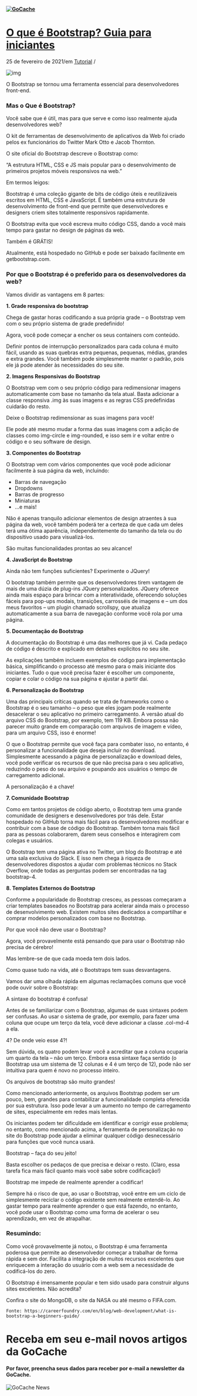 **[![GoCache](https://www.gocache.com.br/wp-content/uploads/2021/11/gocache-nova-preta.png)](https://www.gocache.com.br/)**

# [O que é Bootstrap? Guia para iniciantes](https://www.gocache.com.br/tutorial/o-que-e-bootstrap-guia-para-iniciantes/)

25 de fevereiro de 2021/em [Tutorial](https://www.gocache.com.br/categoria/tutorial/) /

![img](https://www.gocache.com.br/wp-content/uploads/2021/02/bootstrap-o-que-e.png)

O Bootstrap se tornou uma ferramenta essencial para desenvolvedores front-end.

### Mas o Que é Bootstrap?

Você sabe que é útil, mas para que serve e como isso realmente ajuda desenvolvedores web?

O kit de ferramentas de desenvolvimento de aplicativos da Web foi criado pelos ex funcionários do Twitter Mark Otto e Jacob Thornton.

O site oficial do Bootstrap descreve o Bootstrap como:

“A estrutura HTML, CSS e JS mais popular para o desenvolvimento de primeiros projetos móveis responsivos na web.”

Em termos leigos:

Bootstrap é uma coleção gigante de bits de código úteis e reutilizáveis escritos em HTML, CSS e JavaScript. É também uma estrutura de desenvolvimento de front-end que permite que desenvolvedores e designers criem sites totalmente responsivos rapidamente.

O Bootstrap evita que você escreva muito código CSS, dando a você mais tempo para gastar no design de páginas da web.

Também é GRÁTIS!

Atualmente, está hospedado no GitHub e pode ser baixado facilmente em getbootstrap.com.

### Por que o Bootstrap é o preferido para os desenvolvedores da web?

Vamos dividir as vantagens em 8 partes:

**1. Grade responsiva do bootstrap**

Chega de gastar horas codificando a sua própria grade – o Bootstrap vem com o seu próprio sistema de grade predefinido!

Agora, você pode começar a encher os seus containers com conteúdo.

Definir pontos de interrupção personalizados para cada coluna é muito fácil, usando as suas quebras extra pequenas, pequenas, médias, grandes e extra grandes. Você também pode simplesmente manter o padrão, pois ele já pode atender às necessidades do seu site.

**2. Imagens Responsivas do Bootstrap**

O Bootstrap vem com o seu próprio código para redimensionar imagens automaticamente com base no tamanho da tela atual. Basta adicionar a classe responsiva .img às suas imagens e as regras CSS predefinidas cuidarão do resto.

Deixe o Bootstrap redimensionar as suas imagens para você!

Ele pode até mesmo mudar a forma das suas imagens com a adição de classes como img-circle e img-rounded, e isso sem ir e voltar entre o código e o seu software de design.

**3. Componentes do Bootstrap**

O Bootstrap vem com vários componentes que você pode adicionar facilmente à sua página da web, incluindo:

- Barras de navegação
- Dropdowns
- Barras de progresso
- Miniaturas
- …e mais!

Não é apenas tranquilo adicionar elementos de design atraentes à sua página da web, você também poderá ter a certeza de que cada um deles terá uma ótima aparência, independentemente do tamanho da tela ou do dispositivo usado para visualizá-los.

São muitas funcionalidades prontas ao seu alcance!

**4. JavaScript do Bootstrap**

Ainda não tem funções suficientes? Experimente o JQuery!

O bootstrap também permite que os desenvolvedores tirem vantagem de mais de uma dúzia de plug-ins JQuery personalizados. JQuery oferece ainda mais espaço para brincar com a interatividade, oferecendo soluções fáceis para pop-ups modais, transições, carrosséis de imagens e – um dos meus favoritos – um plugin chamado scrollspy, que atualiza automaticamente a sua barra de navegação conforme você rola por uma página.

**5. Documentação do Bootstrap**

A documentação do Bootstrap é uma das melhores que já vi. Cada pedaço de código é descrito e explicado em detalhes explícitos no seu site.

As explicações também incluem exemplos de código para implementação básica, simplificando o processo até mesmo para o mais iniciante dos iniciantes. Tudo o que você precisa fazer é escolher um componente, copiar e colar o código na sua página e ajustar a partir daí.

**6. Personalização do Bootstrap**

Uma das principais críticas quando se trata de frameworks como o Bootstrap é o seu tamanho – o peso que eles jogam pode realmente desacelerar o seu aplicativo no primeiro carregamento. A versão atual do arquivo CSS do Bootstrap, por exemplo, tem 119 KB. Embora possa não parecer muito grande em comparação com arquivos de imagem e vídeo, para um arquivo CSS, isso é enorme!

O que o Bootstrap permite que você faça para combater isso, no entanto, é personalizar a funcionalidade que deseja incluir no download. Simplesmente acessando a página de personalização e download deles, você pode verificar os recursos de que não precisa para o seu aplicativo, reduzindo o peso do seu arquivo e poupando aos usuários o tempo de carregamento adicional.

A personalização é a chave!

**7. Comunidade Bootstrap**

Como em tantos projetos de código aberto, o Bootstrap tem uma grande comunidade de designers e desenvolvedores por trás dele. Estar hospedado no GitHub torna mais fácil para os desenvolvedores modificar e contribuir com a base de código do Bootstrap. Também torna mais fácil para as pessoas colaborarem, darem seus conselhos e interagirem com colegas e usuários.

O Bootstrap tem uma página ativa no Twitter, um blog do Bootstrap e até uma sala exclusiva do Slack. E isso nem chega à riqueza de desenvolvedores dispostos a ajudar com problemas técnicos no Stack Overflow, onde todas as perguntas podem ser encontradas na tag bootstrap-4.

**8. Templates Externos do Bootstrap**

Conforme a popularidade do Bootstrap cresceu, as pessoas começaram a criar templates baseados no Bootstrap para acelerar ainda mais o processo de desenvolvimento web. Existem muitos sites dedicados a compartilhar e comprar modelos personalizados com base no Bootstrap.

Por que você não deve usar o Bootstrap?

Agora, você provavelmente está pensando que para usar o Bootstrap não precisa de cérebro!

Mas lembre-se de que cada moeda tem dois lados.

Como quase tudo na vida, até o Bootstraps tem suas desvantagens.

Vamos dar uma olhada rápida em algumas reclamações comuns que você pode ouvir sobre o Bootstrap:

A sintaxe do bootstrap é confusa!

Antes de se familiarizar com o Bootstrap, algumas de suas sintaxes podem ser confusas. Ao usar o sistema de grade, por exemplo, para fazer uma coluna que ocupe um terço da tela, você deve adicionar a classe .col-md-4 a ela.

4? De onde veio esse 4?!

Sem dúvida, os quatro podem levar você a acreditar que a coluna ocuparia um quarto da tela – não um terço. Embora essa sintaxe faça sentido (o Bootstrap usa um sistema de 12 colunas e 4 é um terço de 12), pode não ser intuitiva para quem é novo no processo inteiro.

Os arquivos de bootstrap são muito grandes!

Como mencionado anteriormente, os arquivos Bootstrap podem ser um pouco, bem, grandes para contabilizar a funcionalidade completa oferecida por sua estrutura. Isso pode levar a um aumento no tempo de carregamento de sites, especialmente em redes mais lentas.

Os iniciantes podem ter dificuldade em identificar e corrigir esse problema; no entanto, como mencionado acima, a ferramenta de personalização no site do Bootstrap pode ajudar a eliminar qualquer código desnecessário para funções que você nunca usará.

Bootstrap – faça do seu jeito!

Basta escolher os pedaços de que precisa e deixar o resto. (Claro, essa tarefa fica mais fácil quanto mais você sabe sobre codificação!)

Bootstrap me impede de realmente aprender a codificar!

Sempre há o risco de que, ao usar o Bootstrap, você entre em um ciclo de simplesmente reciclar o código existente sem realmente entendê-lo. Ao gastar tempo para realmente aprender o que está fazendo, no entanto, você pode usar o Bootstrap como uma forma de acelerar o seu aprendizado, em vez de atrapalhar.

### Resumindo:

Como você provavelmente já notou, o Bootstrap é uma ferramenta poderosa que permite ao desenvolvedor começar a trabalhar de forma rápida e sem dor. Facilita a integração de muitos recursos excelentes que enriquecem a interação do usuário com a web sem a necessidade de codificá-los do zero.

O Bootstrap é imensamente popular e tem sido usado para construir alguns sites excelentes. Não acredita?

Confira o site do MongoDB, o site da NASA ou até mesmo o FIFA.com.

```
Fonte: https://careerfoundry.com/en/blog/web-development/what-is-bootstrap-a-beginners-guide/
```

# **Receba em seu e-mail novos artigos da GoCache**

#### Por favor, preencha seus dados para receber por e-mail a newsletter da GoCache.

![GoCache News](https://res-4.cloudinary.com/crunchbase-production/image/upload/c_lpad,h_256,w_256,f_auto,q_auto:eco/v1441955734/njtufyx4ujpod2lg8qdq.png)